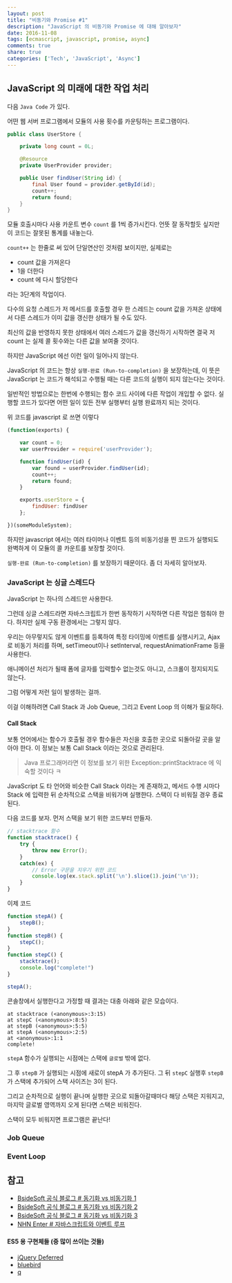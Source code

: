 ```yaml
---
layout: post
title: "비동기와 Promise #1"
description: "JavaScript 의 비동기와 Promise 에 대해 알아보자"
date: 2016-11-08
tags: [ecmascript, javascript, promise, async]
comments: true
share: true
categories: ['Tech', 'JavaScript', 'Async']
---
```


## JavaScript 의 미래에 대한 작업 처리

다음 `Java Code` 가 있다.

어떤 웹 서버 프로그램에서 모듈의 사용 횟수를 카운팅하는 프로그램이다.

```java
public class UserStore {

    private long count = 0L;

    @Resource
    private UserProvider provider;

    public User findUser(String id) {
        final User found = provider.getById(id);
        count++;
        return found;
    }
}
```

모듈 호출시마다 사용 카운트 변수 `count` 를 1씩 증가시킨다. 언뜻 잘 동작할듯 싶지만 이 코드는 잘못된 통계를 내놓는다.

`count++` 는 한줄로 써 있어 단일연산인 것처럼 보이지만, 실제로는

- count 값을 가져온다
- 1을 더한다
- count 에 다시 할당한다

라는 3단계의 작업이다.

다수의 요청 스레드가 저 메서드를 호출할 경우 한 스레드는 count 값을 가져온 상태에서 다른 스레드가 이미 값을 갱신한 상태가 될 수도 있다.

최신의 값을 반영하지 못한 상태에서 여러 스레드가 값을 갱신하기 시작하면 결국 저 count 는 실제 콜 횟수와는 다른 값을 보여줄 것이다.

하지만 JavaScript 에선 이런 일이 일어나지 않는다.

JavaScript 의 코드는 항상 `실행-완료 (Run-to-completion)` 을 보장하는데, 이 뜻은 JavaScript 는 코드가 해석되고 수행될 때는 다른 코드의 실행이 되지 않는다는 것이다.

일반적인 방법으로는 한번에 수행되는 함수 코드 사이에 다른 작업이 개입할 수 없다. 실행할 코드가 있다면 어떤 일이 있든 전부 실행부터 실행 완료까지 되는 것이다.

위 코드를 javascript 로 쓰면 이렇다

```Javascript
(function(exports) {

    var count = 0;
    var userProvider = require('userProvider');

    function findUser(id) {
        var found = userProvider.findUser(id);
        count++;
        return found;
    }

    exports.userStore = {
        findUser: findUser
    };

})(someModuleSystem);
```

하지만 javascript 에서는 여러 타이머나 이벤트 등의 비동기성을 띈 코드가 실행되도 완벽하게 이 모듈의 콜 카운트를 보장할 것이다.

`실행-완료 (Run-to-completion)` 를 보장하기 때문이다. 좀 더 자세히 알아보자.

### JavaScript 는 싱글 스레드다

JavaScript 는 하나의 스레드만 사용한다.

그런데 싱글 스레드라면 자바스크립트가 한번 동작하기 시작하면 다른 작업은 멈춰야 한다. 하지만 실제 구동 환경에서는 그렇지 않다.

우리는 아무렇지도 않게 이벤트를 등록하여 특정 타이밍에 이벤트를 실행시키고, Ajax 로 비동기 처리를 하며, setTimeout이나 setInterval, requestAnimationFrame 등을 사용한다.

애니메이션 처리가 될때 폼에 글자를 입력할수 없는것도 아니고, 스크롤이 정지되지도 않는다.

그럼 어떻게 저런 일이 발생하는 걸까.

이걸 이해하려면 Call Stack 과 Job Queue, 그리고 Event Loop 의 이해가 필요하다.

#### Call Stack

보통 언어에서는 함수가 호출될 경우 함수들은 자신을 호출한 곳으로 되돌아갈 곳을 알아야 한다. 이 정보는 보통 Call Stack 이라는 것으로 관리된다.

> Java 프로그래머라면 이 정보를 보기 위한 Exception::printStacktrace 에 익숙할 것이다 ㅋ

JavaScript 도 타 언어와 비슷한 Call Stack 이라는 게 존재하고, 메서드 수행 시마다 Stack 에 입력한 뒤 순차적으로 스택을 비워가며 실행한다.
스택이 다 비워질 경우 종료된다.

다음 코드를 보자. 먼저 스택을 보기 위한 코드부터 만들자.

```javascript
// stacktrace 함수
function stacktrace() {
    try {
        throw new Error();
    }
    catch(ex) {
        // Error 구문을 지우기 위한 코드
        console.log(ex.stack.split('\n').slice(1).join('\n'));
    }
}
```

이제 코드

```javascript
function stepA() {
    stepB();
}
function stepB() {
    stepC();
}
function stepC() {
    stacktrace();
    console.log("complete!")
}

stepA();
```

콘솔창에서 실행한다고 가정할 때 결과는 대충 아래와 같은 모습이다.

```
at stacktrace (<anonymous>:3:15)
at stepC (<anonymous>:8:5)
at stepB (<anonymous>:5:5)
at stepA (<anonymous>:2:5)
at <anonymous>:1:1
complete!
```

`stepA` 함수가 실행되는 시점에는 스택에 `글로벌` 밖에 없다.

그 후 `stepB` 가 실행되는 시점에 새로이 stepA 가 추가된다. 그 뒤 `stepC` 실행후 `stepB` 가 스택에 추가되어 스택 사이즈는 3이 된다.

그리고 순차적으로 실행이 끝나며 실행한 곳으로 되돌아갈때마다 해당 스택은 지워지고, 마지막 글로벌 영역까지 오게 된다면 스택은 비워진다.

스택이 모두 비워지면 프로그램은 끝난다!

### Job Queue

### Event Loop

## 참고
- [BsideSoft 공식 블로그 # 동기화 vs 비동기화 1](http://www.bsidesoft.com/?p=399)
- [BsideSoft 공식 블로그 # 동기화 vs 비동기화 2](http://www.bsidesoft.com/?p=414)
- [BsideSoft 공식 블로그 # 동기화 vs 비동기화 3](http://www.bsidesoft.com/?p=423)
- [NHN Enter # 자바스크립트와 이벤트 루프](https://github.com/nhnent/fe.javascript/wiki/June-13-June-17,-2016)

#### ES5 용 구현체들 (중 많이 쓰이는 것들)

- [jQuery Deferred](https://api.jquery.com/category/deferred-object/)
- [bluebird](https://github.com/petkaantonov/bluebird/)
- [q](https://github.com/kriskowal/q)
